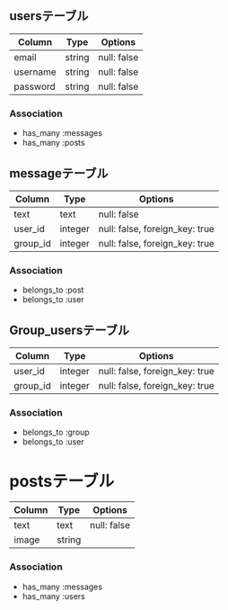 ## usersテーブル
|Column|Type|Options|
|------|----|-------|
|email|string|null: false|
|username|string|null: false|
|password|string|null: false|

### Association
- has_many :messages
- has_many :posts

## messageテーブル
|Column|Type|Options|
|-------|----|-------|
|text|text|null: false|
|user_id|integer|null: false, foreign_key: true|
|group_id|integer|null: false, foreign_key: true|

### Association
- belongs_to :post
- belongs_to :user

## Group_usersテーブル
|Column|Type|Options|
|------|----|-------|
|user_id|integer|null: false, foreign_key: true|
|group_id|integer|null: false, foreign_key: true|

### Association
- belongs_to :group
- belongs_to :user

# postsテーブル
|Column|Type|Options|
|-------|----|-------|
|text|text|null: false|
|image|string|

### Association
- has_many :messages
- has_many :users


